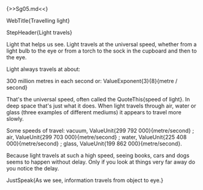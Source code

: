 {>>Sg05.md<<}

WebTitle{Travelling light}

StepHeader{Light travels}

Light that helps us see. Light travels at the universal speed, whether from a light bulb to the eye or from a torch to the sock in the cupboard and then to the eye.

Light always travels at about:

300 million metres in each second
or:
ValueExponent{3}{8}{metre / second}

That's the universal speed, often called the QuoteThis{speed of light}. In deep space  that's just what it does. When light travels through air, water or glass (three examples of different mediums) it appears to travel more slowly.

Some speeds of travel: vacuum, ValueUnit{299 792 000}{metre/second} ; air, ValueUnit{299 703 000}{metre/second} ; water, ValueUnit{225 408 000}{metre/second} ; glass, ValueUnit{199 862 000}{metre/second}.

Because light travels at such a high speed, seeing books, cars and dogs seems to happen without delay. Only if you look at things very far away do you notice the delay.

JustSpeak{As we see, information travels from object to eye.}

